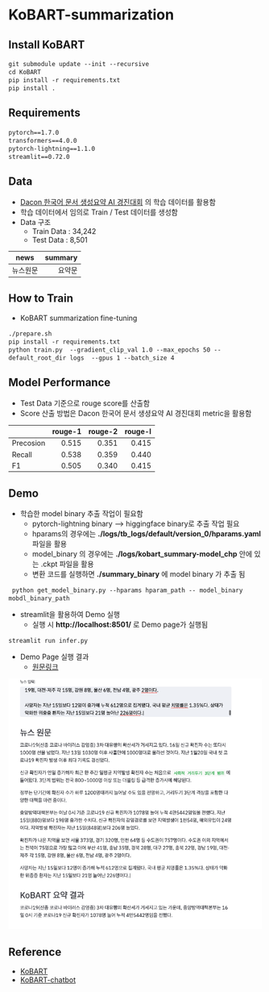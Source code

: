 # KoBART-summarization

## Install KoBART
```
git submodule update --init --recursive
cd KoBART
pip install -r requirements.txt
pip install .
```

## Requirements
```
pytorch==1.7.0
transformers==4.0.0
pytorch-lightning==1.1.0
streamlit==0.72.0
```
## Data
- [Dacon 한국어 문서 생성요약 AI 경진대회](https://dacon.io/competitions/official/235673/overview/) 의 학습 데이터를 활용함
- 학습 데이터에서 임의로 Train / Test 데이터를 생성함
- Data 구조
    - Train Data : 34,242
    - Test Data : 8,501
  
| news  | summary |
|-------|--------:|
| 뉴스원문| 요약문 |  


## How to Train
- KoBART summarization fine-tuning
```
./prepare.sh
pip install -r requirements.txt
python train.py  --gradient_clip_val 1.0 --max_epochs 50 --default_root_dir logs  --gpus 1 --batch_size 4
```

## Model Performance
- Test Data 기준으로 rouge score를 산출함
- Score 산출 방법은 Dacon 한국어 문서 생셩요약 AI 경진대회 metric을 활용함
  
| | rouge-1 |rouge-2|rouge-l|
|-------|--------:|--------:|--------:|
| Precosion| 0.515 | 0.351|0.415|
| Recall| 0.538| 0.359|0.440|
| F1| 0.505| 0.340|0.415|

## Demo
- 학습한 model binary 추출 작업이 필요함
   - pytorch-lightning binary --> higgingface binary로 추출 작업 필요
   - hparams의 경우에는 <b>./logs/tb_logs/default/version_0/hparams.yaml</b> 파일을 활용
   - model_binary 의 경우에는 <b>./logs/kobart_summary-model_chp</b> 안에 있는 .ckpt 파일을 활용
   - 변환 코드를 실행하면 <b>./summary_binary</b> 에 model binary 가 추출 됨
  
```
 python get_model_binary.py --hparams hparam_path -- model_binary mobdl_binary_path
```

- streamlit을 활용하여 Demo 실행
    - 실행 시 <b>http://localhost:8501/</b> 로 Demo page가 실행됨
```
streamlit run infer.py
```

- Demo Page 실행 결과
  - [원문링크](https://www.mk.co.kr/news/society/view/2020/12/1289300/?utm_source=naver&utm_medium=newsstand)
  
<img src="imgs/demo.png" alt="drawing" style="width:600px;"/>

## Reference
- [KoBART](https://github.com/SKT-AI/KoBART)
- [KoBART-chatbot](https://github.com/haven-jeon/KoBART-chatbot)